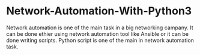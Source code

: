 # Network-Automation-With-Python3
Network automation is one of the main task in a big networking campany. It can be done ethier using network automation tool like Ansible or it can be done writing scripts. Python script is one of the main in network automation task. 
